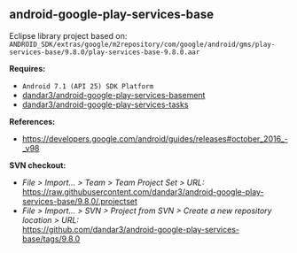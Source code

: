 ## android-google-play-services-base

Eclipse library project based on:<br/>
`ANDROID_SDK/extras/google/m2repository/com/google/android/gms/play-services-base/9.8.0/play-services-base-9.8.0.aar`

**Requires:**
- `Android 7.1 (API 25) SDK Platform`
- [dandar3/android-google-play-services-basement](https://github.com/dandar3/android-google-play-services-basement/tree/9.8.0)
- [dandar3/android-google-play-services-tasks](https://github.com/dandar3/android-google-play-services-tasks/tree/9.8.0)

**References:**
- https://developers.google.com/android/guides/releases#october_2016_-_v98

**SVN checkout:**
- _File > Import... > Team > Team Project Set > URL:_<br/>
  https://raw.githubusercontent.com/dandar3/android-google-play-services-base/9.8.0/.projectset
- _File > Import... > SVN > Project from SVN > Create a new repository location > URL:_<br/> 
  https://github.com/dandar3/android-google-play-services-base/tags/9.8.0